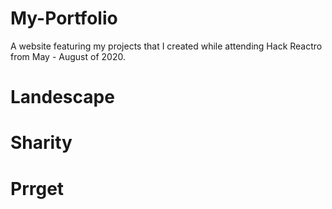 # My-Portfolio

A website featuring my projects that I created while attending Hack Reactro from May - August of 2020.

# Landescape

# Sharity

# Prrget
